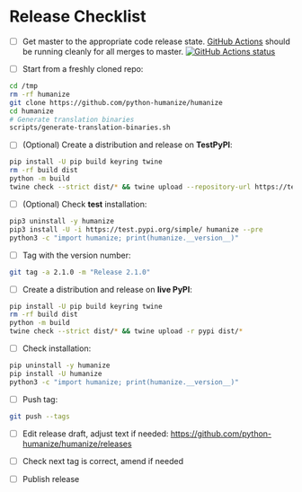 # Release Checklist

- [ ] Get master to the appropriate code release state.
      [GitHub Actions](https://github.com/python-humanize/humanize/actions) should be running
      cleanly for all merges to master.
      [![GitHub Actions status](https://github.com/python-humanize/humanize/workflows/Test/badge.svg)](https://github.com/python-humanize/humanize/actions)

* [ ] Start from a freshly cloned repo:

```bash
cd /tmp
rm -rf humanize
git clone https://github.com/python-humanize/humanize
cd humanize
# Generate translation binaries
scripts/generate-translation-binaries.sh
```

* [ ] (Optional) Create a distribution and release on **TestPyPI**:

```bash
pip install -U pip build keyring twine
rm -rf build dist
python -m build
twine check --strict dist/* && twine upload --repository-url https://test.pypi.org/legacy/ dist/*
```

- [ ] (Optional) Check **test** installation:

```bash
pip3 uninstall -y humanize
pip3 install -U -i https://test.pypi.org/simple/ humanize --pre
python3 -c "import humanize; print(humanize.__version__)"
```

* [ ] Tag with the version number:

```bash
git tag -a 2.1.0 -m "Release 2.1.0"
```

* [ ] Create a distribution and release on **live PyPI**:

```bash
pip install -U pip build keyring twine
rm -rf build dist
python -m build
twine check --strict dist/* && twine upload -r pypi dist/*
```

* [ ] Check installation:

```bash
pip uninstall -y humanize
pip install -U humanize
python3 -c "import humanize; print(humanize.__version__)"
```

* [ ] Push tag:
 ```bash
git push --tags
```

* [ ] Edit release draft, adjust text if needed: https://github.com/python-humanize/humanize/releases

* [ ] Check next tag is correct, amend if needed

* [ ] Publish release

